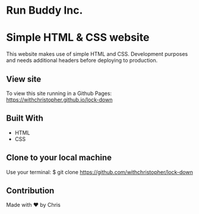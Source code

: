 # Run Buddy Inc.

# Simple HTML & CSS website

This website makes use of simple HTML and CSS. Development purposes and needs additional headers before deploying to production.

## View site

To view this site running in a Github Pages: https://withchristopher.github.io/lock-down

## Built With

- HTML
- CSS

## Clone to your local machine

Use your terminal: \$ git clone https://github.com/withchristopher/lock-down

## Contribution

Made with ❤️ by Chris
